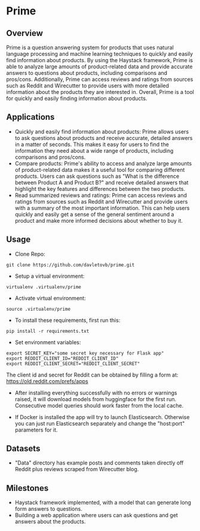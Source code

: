 # Prime

## Overview

Prime is a question answering system for products that uses natural language processing and machine learning techniques to quickly and easily find information about products. By using the Haystack framework, Prime is able to analyze large amounts of product-related data and provide accurate answers to questions about products, including comparisons and pros/cons. Additionally, Prime can access reviews and ratings from sources such as Reddit and Wirecutter to provide users with more detailed information about the products they are interested in. Overall, Prime is a tool for quickly and easily finding information about products.

## Applications

* Quickly and easily find information about products: Prime allows users to ask questions about products and receive accurate, detailed answers in a matter of seconds. This makes it easy for users to find the information they need about a wide range of products, including comparisons and pros/cons.
* Compare products: Prime's ability to access and analyze large amounts of product-related data makes it a useful tool for comparing different products. Users can ask questions such as "What is the difference between Product A and Product B?" and receive detailed answers that highlight the key features and differences between the two products.
* Read summarized reviews and ratings: Prime can access reviews and ratings from sources such as Reddit and Wirecutter and provide users with a summary of the most important information. This can help users quickly and easily get a sense of the general sentiment around a product and make more informed decisions about whether to buy it.

## Usage

* Clone Repo:
```
git clone https://github.com/davletovb/prime.git
```

* Setup a virtual environment: 
```
virtualenv .virtualenv/prime
```

* Activate virtual environment:
```
source .virtualenv/prime
```

* To install these requirements, first run this:
```
pip install -r requirements.txt
```

* Set environment variables:

```
export SECRET_KEY="some secret key necessary for Flask app"
export REDDIT_CLIENT_ID="REDDIT_CLIENT_ID"
export REDDIT_CLIENT_SECRET="REDDIT_CLIENT_SECRET"
```

The client id and secret for Reddit can be obtained by filling a form at: https://old.reddit.com/prefs/apps

* After installing everything successfully with no errors or warnings raised, it will download models from huggingface for the first run. Consecutive model queries should work faster from the local cache.

* If Docker is installed the app will try to launch Elasticsearch. Otherwise you can just run Elasticsearch separately and change the "host:port" parameters for it.

## Datasets
* "Data" directory has example posts and comments taken directly off Reddit plus reviews scraped from Wirecutter blog.

## Milestones
* Haystack framework implemented, with a model that can generate long form answers to questions.
* Building a web application where users can ask questions and get answers about the products.
